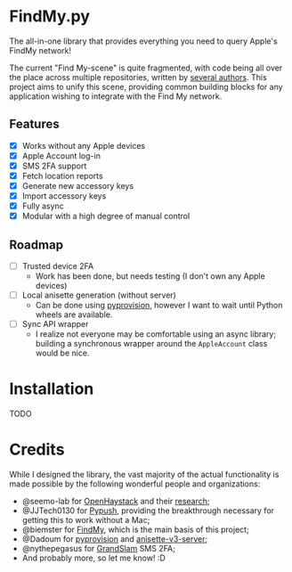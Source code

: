 # FindMy.py

The all-in-one library that provides everything you need
to query Apple's FindMy network!

The current "Find My-scene" is quite fragmented, with code
being all over the place across multiple repositories,
written by [several authors](#Credits). This project aims to
unify this scene, providing common building blocks for any
application wishing to integrate with the Find My network.

## Features

- [x] Works without any Apple devices
- [x] Apple Account log-in
- [x] SMS 2FA support
- [x] Fetch location reports
- [x] Generate new accessory keys
- [x] Import accessory keys
- [x] Fully async
- [x] Modular with a high degree of manual control

## Roadmap

- [ ] Trusted device 2FA
    - Work has been done, but needs testing (I don't own any Apple devices)
- [ ] Local anisette generation (without server)
    - Can be done using [pyprovision](https://github.com/Dadoum/pyprovision/),
      however I want to wait until Python wheels are available.
- [ ] Sync API wrapper
    - I realize not everyone may be comfortable using an async library;
      building a synchronous wrapper around the `AppleAccount` class would be nice.

# Installation

TODO

# Credits

While I designed the library, the vast majority of the actual functionality
is made possible by the following wonderful people and organizations:

- @seemo-lab for [OpenHaystack](https://github.com/seemoo-lab/openhaystack/)
  and their [research](https://doi.org/10.2478/popets-2021-0045);
- @JJTech0130 for [Pypush](https://github.com/JJTech0130/pypush), providing the breakthrough necessary
  for getting this to work without a Mac;
- @biemster for [FindMy](https://github.com/biemster/FindMy), which is the main basis of this project;
- @Dadoum for [pyprovision](https://github.com/Dadoum/pyprovision/) and
  [anisette-v3-server](https://github.com/Dadoum/anisette-v3-server);
- @nythepegasus for [GrandSlam](https://github.com/nythepegasus/grandslam/) SMS 2FA;
- And probably more, so let me know! :D
